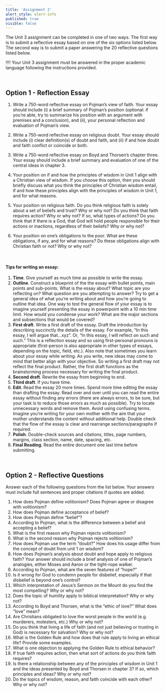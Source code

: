 ```yaml
---
title: 'Assignment 2'
alert_style: alert-info
published: true
visible: false
---
```



The Unit 3 assignment can be completed in one of two ways.
The first way is to submit a reflective essay based on one of the six options listed below.
The second way is to submit a paper answering the 20 reflective questions listed below.

!!!! Your Unit 3 assignment must be answered in the proper academic language following the instructions provided.

&nbsp;

## Option 1 - Reflection Essay

  1. Write a 750-word reflective essay on Pojman’s view of faith. Your essay should include (i) a brief summary of Pojman’s position (optional: if you’re able, try to summarize his position with an argument with premises and a conclusion), and (ii), your personal reflection and evaluation of Pojman’s view.

  2. Write a 750-word reflective essay on religious doubt. Your essay should include (i) clear definition(s) of doubt and faith, and (ii) if and how doubt and faith conflict or coincide or both.

  3. Write a 750-word reflective essay on Boyd and Thorsen’s chapter three. Your essay should include a brief summary and evaluation of one of the central ideas in chapter 3.

  4. Your position on if and how the principles of wisdom in Unit 1 align with a Christian view of wisdom. If you choose this option, then you should briefly discuss what you think the principles of Christian wisdom entail, if and how these principles align with the principles of wisdom in Unit 1, and for what reasons.    

  5. Your position on religious faith. Do you think religious faith is solely about a  set of beliefs and trust? Why or why not? Do you think that faith requires action? Why or why not? If so, what types of actions? Do you think that if there is a God, that God will hold people responsible for their actions or inactions, regardless of their beliefs? Why or why not?

  6. Your position on one’s obligations to the poor. What are these obligations, if any, and for what reasons? Do these obligations align with Christian faith or not? Why or why not?


&nbsp;

#### Tips for writing an essay:

1. **Time**. Give yourself as much time as possible to write the essay.
2. **Outline**. Construct a blueprint of the the essay with bullet points, main points and sub-points. What is the essay about? What topic are you reflecting on? What question are you attempting to answer? Try to get a general idea of what you’re writing about and how you’re going to outline that idea. One way to test the general flow of your essay is to imagine yourself presenting the essay in powerpoint with a 10 min time limit. How would you condense your work? What are the major sections and subsections that would be covered?
3. **First draft**. Write a first draft of the essay. Draft the introduction by describing succinctly the details of the essay. For example, “In this essay, I will argue that…xyz”. Or, “In this essay, I will reflect on such and such.” This is a reflection essay and so using first-personal pronouns is appropriate (first-person is also appropriate in other types of essays, depending on the topic, field, etc.). Also note that sometimes you learn about your essay while writing. As you write, new ideas may come to mind that better align with your objective. So writing a first draft may not reflect the final product. Rather, the first draft functions as the brainstorming process necessary for writing the final product.
4. **Second draft**. Rewrite the essay from beginning to end.
5. **Third draft**. If you have time.
6. **Edit**. Read the essay 20 more times. Spend more time editing the essay than drafting the essay. Read over and over until you can read the entire essay without finding any errors (there are always errors, to be sure, but your task is to reduce those errors as much as possible). Try to locate unnecessary words and remove them. Avoid using confusing terms. Imagine you’re writing for your own mother with the aim that your mother understands the content without additional help. Double check that the flow of the essay is clear and rearrange sections/paragraphs if required.
7. **Polish**. Double-check sources and citations, titles, page numbers, margins, class section, name, date, spacing, etc.
8. **Final Reading**. Read the entire document one last time before submitting.

&nbsp;

## Option 2 - Reflective Questions
Answer each of the following questions from the list below. Your answers must include full sentences and proper citations if quotes are added.


1. How does Pojman define volitionism? Does Pojman agree or disagree with volitionism?
2. How does Pojman define acceptance of belief?
3. How does Pojman define “belief”?
4. According to Pojman, what is the difference between a belief and accepting a belief?
5. What is the first reason why Pojman rejects volitionism?
6. What is the second reason why Pojman rejects volitionism?
7. How does Pojman use the term “doubt?” How does his usage differ from the concept of doubt from unit 1 on wisdom?
8. How does Pojman’s analysis about doubt and hope apply to religious faith? Your answer should include a brief analysis of one of Pojman’s analogies, either Moses and Aaron or the tight-rope walker.
9. According to Pojman, what are the seven features of “hope?”
10. Is it wrong for God to condemn people for disbelief, especially if that disbelief is beyond one’s control?
11. Which interpretation of Jesus’s Sermon on the Mount do you find the most compelling? Why or why not?
12. Does the topic of humility apply to biblical interpretation? Why or why not?
13. According to Boyd and Thorsen, what is the “ethic of love?” What does “love” mean?
14. Are Christians obligated to love the worst people in the world (e.g. murderers, molesters, etc.) Why or why not?
15. Do you think that living a life of faith (and not just believing or trusting in God) is necessary for salvation? Why or why not?
16. What is the Golden Rule and how does that rule apply to living an ethical life? Provide some examples.
17. What is one objection to applying the Golden Rule to ethical behavior?
18. If true faith requires action, then what sort of actions do you think faith requires?
19. Is there a relationship between any of the principles of wisdom in Unit 1 and the ideas presented by Boyd and Thorsen in chapter 3? If so, which principles and ideas? Why or why not?
20. Do the topics of wisdom, reason, and faith coincide with each other? Why or why not?

&nbsp;
